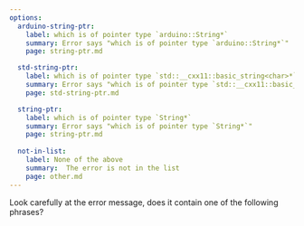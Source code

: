 ```yaml
---
options:
  arduino-string-ptr:
    label: which is of pointer type `arduino::String*`
    summary: Error says "which is of pointer type `arduino::String*`"
    page: string-ptr.md

  std-string-ptr:
    label: which is of pointer type `std::__cxx11::basic_string<char>*`
    summary: Error says "which is of pointer type `std::__cxx11::basic_string<char>*`"
    page: std-string-ptr.md

  string-ptr:
    label: which is of pointer type `String*`
    summary: Error says "which is of pointer type `String*`"
    page: string-ptr.md
  
  not-in-list:
    label: None of the above
    summary:  The error is not in the list
    page: other.md
---
```


Look carefully at the error message, does it contain one of the following phrases?

